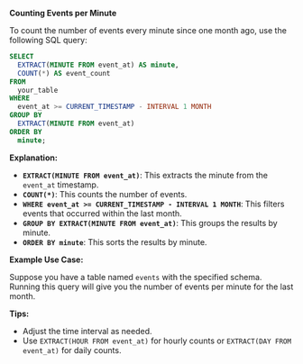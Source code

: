 **Counting Events per Minute**

To count the number of events every minute since one month ago, use the following SQL query:

```sql
SELECT 
  EXTRACT(MINUTE FROM event_at) AS minute,
  COUNT(*) AS event_count
FROM 
  your_table
WHERE 
  event_at >= CURRENT_TIMESTAMP - INTERVAL 1 MONTH
GROUP BY 
  EXTRACT(MINUTE FROM event_at)
ORDER BY 
  minute;
```

**Explanation:**

- **`EXTRACT(MINUTE FROM event_at)`**: This extracts the minute from the `event_at` timestamp.
- **`COUNT(*)`**: This counts the number of events.
- **`WHERE event_at >= CURRENT_TIMESTAMP - INTERVAL 1 MONTH`**: This filters events that occurred within the last month.
- **`GROUP BY EXTRACT(MINUTE FROM event_at)`**: This groups the results by minute.
- **`ORDER BY minute`**: This sorts the results by minute.

**Example Use Case:**

Suppose you have a table named `events` with the specified schema. Running this query will give you the number of events per minute for the last month.

**Tips:**

- Adjust the time interval as needed.
- Use `EXTRACT(HOUR FROM event_at)` for hourly counts or `EXTRACT(DAY FROM event_at)` for daily counts.